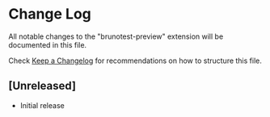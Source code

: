 # Change Log

All notable changes to the "brunotest-preview" extension will be documented in this file.

Check [Keep a Changelog](http://keepachangelog.com/) for recommendations on how to structure this file.

## [Unreleased]

- Initial release